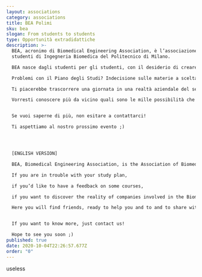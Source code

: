 ```yaml
---
layout: associations
category: associations
title: BEA Polimi
sku: bea
slogan: From students to students
type: Opportunità extradidattiche
description: >-
  BEA, acronimo di Biomedical Engineering Association, è l’associazione degli
  studenti di Ingegneria Biomedica del Politecnico di Milano. 

  BEA nasce dagli studenti per gli studenti, con il desiderio di creare una rete di condivisione di esperienze, idee ed informazioni, accademiche e non. 

  Problemi con il Piano degli Studi? Indecisione sulle materie a scelta? 

  Ti piacerebbe trascorrere una giornata in una realtà aziendale del settore biomedicale?

  Vorresti conoscere più da vicino quali sono le mille possibilità che si aprono per uno studente di Biomedica al termine degli studi?


  Se vuoi saperne di più, non esitare a contattarci!

  Ti aspettiamo al nostro prossimo evento ;)




  [ENGLISH VERSION]

  BEA, Biomedical Engineering Association, is the Association of Biomedical Engineering students of Politecnico di Milano. Our goal is to create a strong network among students, giving them the opportunity to share information, ideas and their experiences. Just to give you a hint…

  If you are in trouble with your study plan,

  if you’d like to have a feedback on some courses,

  if you want to discover the reality of companies involved in the Biomedical field…

  Here you will find friends, ready to help you and to and to share with you their personal experiences! 


  If you want to know more, just contact us!

  Hope to see you soon ;)
published: true
date: 2020-10-04T22:26:57.677Z
order: "0"
---
```

useless